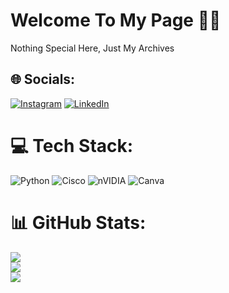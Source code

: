 # Welcome To My Page 👋🏿
Nothing Special Here, Just My Archives


## 🌐 Socials:
[![Instagram](https://img.shields.io/badge/Instagram-%23E4405F.svg?logo=Instagram&logoColor=white)](https://instagram.com/er.a.je.a) [![LinkedIn](https://img.shields.io/badge/LinkedIn-%230077B5.svg?logo=linkedin&logoColor=white)](https://linkedin.com/in/raja-ubaid-fawwaz) 

# 💻 Tech Stack:
![Python](https://img.shields.io/badge/python-3670A0?style=flat-square&logo=python&logoColor=ffdd54) ![Cisco](https://img.shields.io/badge/cisco-%23049fd9.svg?style=flat-square&logo=cisco&logoColor=black) ![nVIDIA](https://img.shields.io/badge/nVIDIA-%2376B900.svg?style=flat-square&logo=nVIDIA&logoColor=white) ![Canva](https://img.shields.io/badge/Canva-%2300C4CC.svg?style=flat-square&logo=Canva&logoColor=white)
# 📊 GitHub Stats:
![](https://github-readme-stats.vercel.app/api?username=newbieganas&theme=github_dark&hide_border=false&include_all_commits=false&count_private=false)<br/>
![](https://nirzak-streak-stats.vercel.app/?user=newbieganas&theme=github_dark&hide_border=false)<br/>
![](https://github-readme-stats.vercel.app/api/top-langs/?username=newbieganas&theme=github_dark&hide_border=false&include_all_commits=false&count_private=false&layout=compact)

<!-- Proudly created with GPRM ( https://gprm.itsvg.in ) -->
